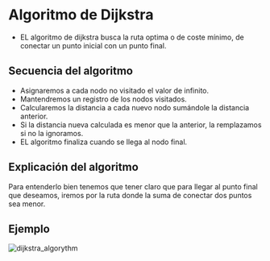 # Algoritmo de Dijkstra

- EL algoritmo de dijkstra busca la ruta optima o de coste mínimo, de conectar un punto inicial con un punto final.

## Secuencia del algoritmo

- Asignaremos a cada nodo no visitado el valor de infinito.
- Mantendremos un registro de los nodos visitados.
- Calcularemos la distancia a cada nuevo nodo sumándole la distancia anterior.
- Si la distancia nueva calculada es menor que la anterior, la remplazamos si no la ignoramos.
- EL algoritmo finaliza cuando se llega al nodo final.
## Explicación del algoritmo

  Para entenderlo bien tenemos que tener claro que para llegar al punto final que deseamos, iremos por la ruta donde la suma de conectar dos puntos sea menor.

## Ejemplo 

![dijkstra_algorythm](https://upload.wikimedia.org/wikipedia/commons/5/57/Dijkstra_Animation.gif)